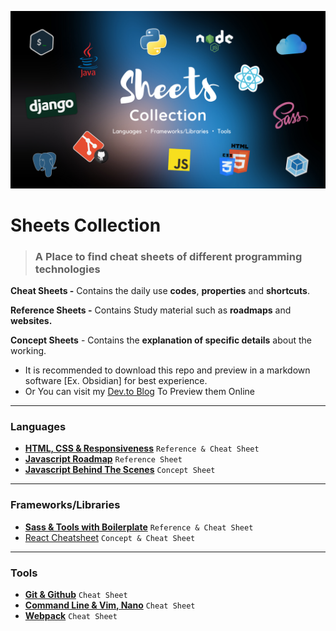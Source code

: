 ![Preview](./images/sheets.png)

# Sheets Collection

> ### A Place to find cheat sheets of different programming technologies

**Cheat Sheets -** Contains the daily use **codes**, **properties** and **shortcuts**.

**Reference Sheets -** Contains Study material such as **roadmaps** and **websites.**

**Concept Sheets** - Contains the **explanation of specific details** about the working.

- It is recommended to download this repo and preview in a markdown software [Ex. Obsidian] for best experience. 
- Or You can visit my [Dev.to Blog](https://dev.to/zinox9) To Preview them Online

----

### Languages

- [**HTML, CSS & Responsiveness**](./languages/htmlcss.md)  `Reference & Cheat Sheet`
- [**Javascript Roadmap**](./languages/js.md) `Reference Sheet`
- [**Javascript Behind The Scenes**](./languages/jsBehind.md) `Concept Sheet`

----

### Frameworks/Libraries

- [**Sass & Tools with Boilerplate**](./framlib/sass.md) `Reference & Cheat Sheet`
- [React Cheatsheet](./framlib/react.md) `Concept & Cheat Sheet`

---

### Tools

- **[Git & Github](./tools/git.md)** `Cheat Sheet`
- [**Command Line & Vim, Nano**](./tools/terminal.md) `Cheat Sheet`
- [**Webpack**](./tools/webpack.md) `Cheat Sheet`